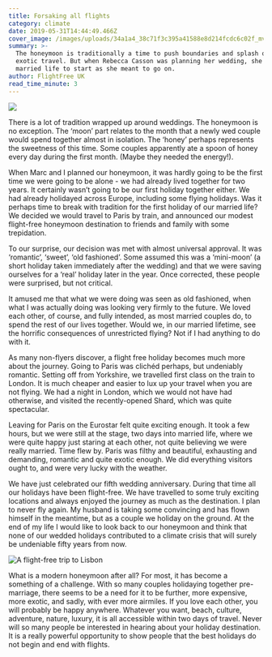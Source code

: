 ```yaml
---
title: Forsaking all flights
category: climate
date: 2019-05-31T14:44:49.466Z
cover_image: /images/uploads/34a1a4_38c71f3c395a41588e8d214fcdc6c02f_mv2.webp
summary: >-
  The honeymoon is traditionally a time to push boundaries and splash out on
  exotic travel. But when Rebecca Casson was planning her wedding, she wanted
  married life to start as she meant to go on.
author: FlightFree UK
read_time_minute: 3
---
```

![](/images/uploads/34a1a4_38c71f3c395a41588e8d214fcdc6c02f_mv2.webp)

There is a lot of tradition wrapped up around weddings. The honeymoon is no exception. The ‘moon’ part relates to the month that a newly wed couple would spend together almost in isolation. The ‘honey’ perhaps represents the sweetness of this time. Some couples apparently ate a spoon of honey every day during the first month. (Maybe they needed the energy!).

When Marc and I planned our honeymoon, it was hardly going to be the first time we were going to be alone - we had already lived together for two years. It certainly wasn’t going to be our first holiday together either. We had already holidayed across Europe, including some flying holidays. Was it perhaps time to break with tradition for the first holiday of our married life? We decided we would travel to Paris by train, and announced our modest flight-free honeymoon destination to friends and family with some trepidation. 

To our surprise, our decision was met with almost universal approval. It was ‘romantic’, ‘sweet’, ‘old fashioned’. Some assumed this was a ‘mini-moon’ (a short holiday taken immediately after the wedding) and that we were saving ourselves for a ‘real’ holiday later in the year. Once corrected, these people were surprised, but not critical.

It amused me that what we were doing was seen as old fashioned, when what I was actually doing was looking very firmly to the future. We loved each other, of course, and fully intended, as most married couples do, to spend the rest of our lives together. Would we, in our married lifetime, see the horrific consequences of unrestricted flying? Not if I had anything to do with it.

As many non-flyers discover, a flight free holiday becomes much more about the journey. Going to Paris was clichéd perhaps, but undeniably romantic. Setting off from Yorkshire, we travelled first class on the train to London. It is much cheaper and easier to lux up your travel when you are not flying. We had a night in London, which we would not have had otherwise, and visited the recently-opened Shard, which was quite spectacular.

Leaving for Paris on the Eurostar felt quite exciting enough. It took a few hours, but we were still at the stage, two days into married life, where we were quite happy just staring at each other, not quite believing we were really married. Time flew by. Paris was filthy and beautiful, exhausting and demanding, romantic and quite exotic enough. We did everything visitors ought to, and were very lucky with the weather.  

We have just celebrated our fifth wedding anniversary. During that time all our holidays have been flight-free. We have travelled to some truly exciting locations and always enjoyed the journey as much as the destination. I plan to never fly again. My husband is taking some convincing and has flown himself in the meantime, but as a couple we holiday on the ground. At the end of my life I would like to look back to our honeymoon and think that none of our wedded holidays contributed to a climate crisis that will surely be undeniable fifty years from now.  

![](/images/uploads/34a1a4_6116437bfbb74252bc9cc17694d8ddd6_mv2.webp "A flight-free trip to Lisbon")

What is a modern honeymoon after all? For most, it has become a something of a challenge. With so many couples holidaying together pre-marriage, there seems to be a need for it to be further, more expensive, more exotic, and sadly, with ever more airmiles. If you love each other, you will probably be happy anywhere. Whatever you want, beach, culture, adventure, nature, luxury, it is all accessible within two days of travel. Never will so many people be interested in hearing about your holiday destination. It is a really powerful opportunity to show people that the best holidays do not begin and end with flights.
